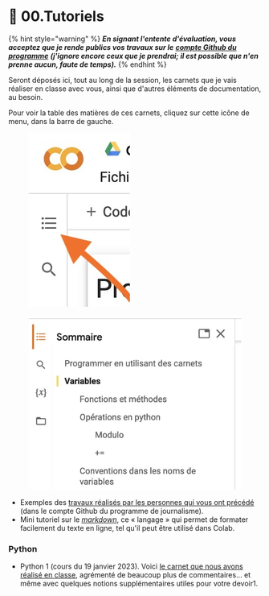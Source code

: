# 🚸 00.Tutoriels

{% hint style="warning" %}
_**En signant l'entente d'évaluation, vous acceptez que je rende publics vos travaux sur le**_ [_**compte Github du programme**_](https://github.com/Journalisme-UQAM) _**(j'ignore encore ceux que je prendrai; il est possible que n'en prenne aucun, faute de temps).**_
{% endhint %}

Seront déposés ici, tout au long de la session, les carnets que je vais réaliser en classe avec vous, ainsi que d'autres éléments de documentation, au besoin.

Pour voir la table des matières de ces carnets, cliquez sur cette icône de menu, dans la barre de gauche.

<figure><img src="../.gitbook/assets/sommaire1.jpg" alt=""><figcaption></figcaption></figure>

<figure><img src="../.gitbook/assets/sommaire2.jpg" alt=""><figcaption></figcaption></figure>

* Exemples des [travaux réalisés par les personnes qui vous ont précédé](https://github.com/Journalisme-UQAM/) (dans le compte Github du programme de journalisme).
* Mini tutoriel sur le [_markdown_](https://colab.research.google.com/drive/1nQf6fBVpfhkJxOMGJw\_9G1lwwZBxdczU?usp=sharing), ce « langage » qui permet de formater facilement du texte en ligne, tel qu'il peut être utilisé dans Colab.

### Python

* Python 1 (cours du 19 janvier 2023). Voici [le carnet que nous avons réalisé en classe](https://colab.research.google.com/drive/1QG-qvMPWkyvVI5eyRwGLX-MRg0jeLEol?usp=sharing), agrémenté de beaucoup plus de commentaires... et même avec quelques notions supplémentaires utiles pour votre devoir1.

